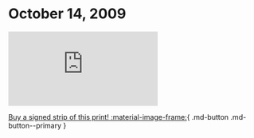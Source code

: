 # October 14, 2009

![](https://www.achewood.com/comic.php?date=10142009)

[Buy a signed strip of this print! :material-image-frame:](https://achewood-holiday-pop-up.myshopify.com/products/strip#10142009){ .md-button .md-button--primary }
